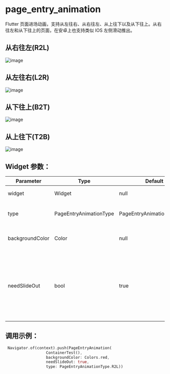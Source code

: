 # page_entry_animation

Flutter 页面进场动画，支持从左往右、从右往左、从上往下以及从下往上。从右往左和从下往上的页面，在安卓上也支持类似 IOS 左侧滑动推出。

## 从右往左(R2L)
![image](https://github.com/ydwan/page_entry_animation/video/R2L.gif)

## 从左往右(L2R)
![image](https://github.com/ydwan/page_entry_animation/video/L2R.gif)

## 从下往上(B2T)
![image](https://github.com/ydwan/page_entry_animation/video/B2T.gif)

## 从上往下(T2B)
![image](https://github.com/ydwan/page_entry_animation/video/T2B.gif)

## Widget 参数：

| Parameter       | Type                   | Default                    | Description                                                                     |
| --------------- | ---------------------- | -------------------------- | ------------------------------------------------------------------------------- |
| widget          | Widget                 | null                       | 传入的页面 Widget                                                               |
| type            | PageEntryAnimationType | PageEntryAnimationType.R2L | 渲染类型，默认从右往左加载                                                      |
| backgroundColor | Color                  | null                       | 侧滑退出的背景蒙层颜色                                                          |
| needSlideOut    | bool                   | true                       | 是否需要左侧滑动退出，默认 true。从上往下(T2B)，从左往右(L2R)类型不支持侧滑退出 |

## 调用示例：

```Dart
 Navigator.of(context).push(PageEntryAnimation(
                  ContainerTest(),
                  backgroundColor: Colors.red,
                  needSlideOut: true,
                  type: PageEntryAnimationType.R2L))
```
